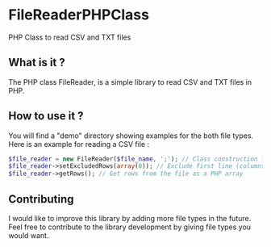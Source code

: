 # FileReaderPHPClass
PHP Class to read CSV and TXT files

## What is it ?
The PHP class FileReader, is a simple library to read CSV and TXT files in PHP. 

## How to use it ?
You will find a "demo" directory showing examples for the both file types.
Here is an example for reading a CSV file :

```php
$file_reader = new FileReader($file_name, ';'); // Class construction for a ; separated file
$file_reader->setExcludedRows(array(0)); // Exclude first line (columns names)
$file_reader->getRows(); // Get rows from the file as a PHP array
```

## Contributing
I would like to improve this library by adding more file types in the future. 
Feel free to contribute to the library development by giving file types you would want.

